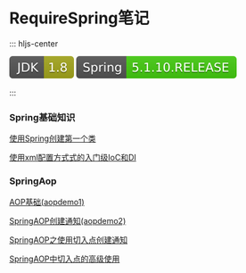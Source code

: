 # RequireSpring笔记

::: hljs-center

![jdk](https://raw.githubusercontent.com/Lyn4ever29/img/master/gitnote/2019/12/18/JDK-1.8-yellowgreen-1576598702120.png)
![spring](https://raw.githubusercontent.com/Lyn4ever29/img/master/gitnote/2019/12/18/Spring-5.1.10.RELEASE-brightgreen-1576598760442.png)

:::



### Spring基础知识
[使用Spring创建第一个类](https://github.com/Lyn4ever29/RequireSpring/blob/master/firstdemo/%E5%BC%80%E5%A7%8B%E4%BD%BF%E7%94%A8Spring%E7%9A%84%E7%AC%AC%E4%B8%80%E8%8A%82.md)

[使用xml配置方式式的入门级IoC和DI](https://github.com/Lyn4ever29/RequireSpring/blob/master/seconddemo/Spring%E4%B8%AD%E7%9A%84IoC%E5%92%8CDI-%E4%BD%BF%E7%94%A8xml%E9%85%8D%E7%BD%AE%E7%9A%84%E6%96%B9%E5%BC%8F.md)

### SpringAop

[AOP基础(aopdemo1)](https://github.com/Lyn4ever29/RequireSpring/tree/master/aopdemo1)

[SpringAOP创建通知(aopdemo2)](https://github.com/Lyn4ever29/RequireSpring/tree/master/aopdemo2)

[SpringAOP之使用切入点创建通知](https://github.com/Lyn4ever29/RequireSpring/tree/master/aopdemo3_pointcut)

[SpringAOP中切入点的高级使用](https://github.com/Lyn4ever29/RequireSpring/blob/master/aopdemo4_advanced/SpringAOP%E4%B8%AD%E5%88%87%E5%85%A5%E7%82%B9%E7%9A%84%E9%AB%98%E7%BA%A7%E4%BD%BF%E7%94%A8.md)